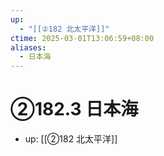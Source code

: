 ```yaml
---
up:
  - "[[②182 北太平洋]]"
ctime: 2025-03-01T13:06:59+08:00
aliases:
  - 日本海
---
```


# ②182.3 日本海

- up: [[②182 北太平洋]]
